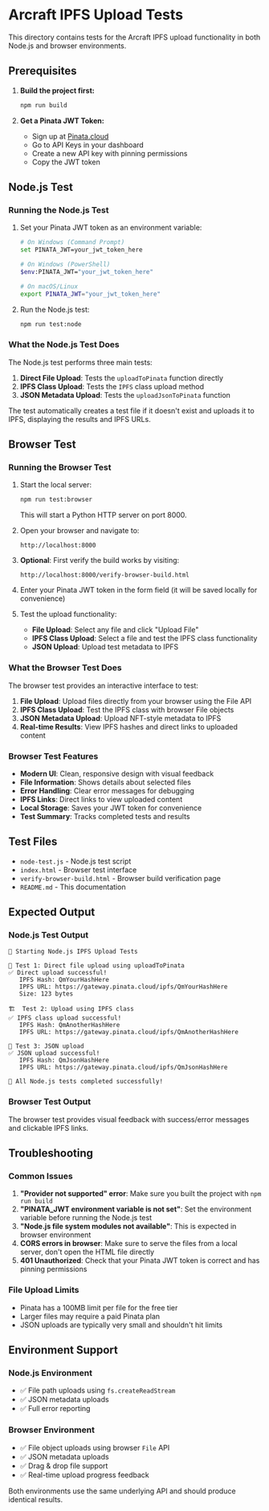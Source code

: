 # Arcraft IPFS Upload Tests

This directory contains tests for the Arcraft IPFS upload functionality in both Node.js and browser environments.

## Prerequisites

1. **Build the project first:**
   ```bash
   npm run build
   ```

2. **Get a Pinata JWT Token:**
   - Sign up at [Pinata.cloud](https://pinata.cloud)
   - Go to API Keys in your dashboard
   - Create a new API key with pinning permissions
   - Copy the JWT token

## Node.js Test

### Running the Node.js Test

1. Set your Pinata JWT token as an environment variable:
   ```bash
   # On Windows (Command Prompt)
   set PINATA_JWT=your_jwt_token_here
   
   # On Windows (PowerShell)
   $env:PINATA_JWT="your_jwt_token_here"
   
   # On macOS/Linux
   export PINATA_JWT="your_jwt_token_here"
   ```

2. Run the Node.js test:
   ```bash
   npm run test:node
   ```

### What the Node.js Test Does

The Node.js test performs three main tests:

1. **Direct File Upload**: Tests the `uploadToPinata` function directly
2. **IPFS Class Upload**: Tests the `IPFS` class upload method
3. **JSON Metadata Upload**: Tests the `uploadJsonToPinata` function

The test automatically creates a test file if it doesn't exist and uploads it to IPFS, displaying the results and IPFS URLs.

## Browser Test

### Running the Browser Test

1. Start the local server:
   ```bash
   npm run test:browser
   ```
   This will start a Python HTTP server on port 8000.

2. Open your browser and navigate to:
   ```
   http://localhost:8000
   ```

3. **Optional**: First verify the build works by visiting:
   ```
   http://localhost:8000/verify-browser-build.html
   ```

4. Enter your Pinata JWT token in the form field (it will be saved locally for convenience)

5. Test the upload functionality:
   - **File Upload**: Select any file and click "Upload File"
   - **IPFS Class Upload**: Select a file and test the IPFS class functionality
   - **JSON Upload**: Upload test metadata to IPFS

### What the Browser Test Does

The browser test provides an interactive interface to test:

1. **File Upload**: Upload files directly from your browser using the File API
2. **IPFS Class Upload**: Test the IPFS class with browser File objects
3. **JSON Metadata Upload**: Upload NFT-style metadata to IPFS
4. **Real-time Results**: View IPFS hashes and direct links to uploaded content

### Browser Test Features

- **Modern UI**: Clean, responsive design with visual feedback
- **File Information**: Shows details about selected files
- **Error Handling**: Clear error messages for debugging
- **IPFS Links**: Direct links to view uploaded content
- **Local Storage**: Saves your JWT token for convenience
- **Test Summary**: Tracks completed tests and results

## Test Files

- `node-test.js` - Node.js test script
- `index.html` - Browser test interface
- `verify-browser-build.html` - Browser build verification page
- `README.md` - This documentation

## Expected Output

### Node.js Test Output
```
🚀 Starting Node.js IPFS Upload Tests

📁 Test 1: Direct file upload using uploadToPinata
✅ Direct upload successful!
   IPFS Hash: QmYourHashHere
   IPFS URL: https://gateway.pinata.cloud/ipfs/QmYourHashHere
   Size: 123 bytes

🏗️  Test 2: Upload using IPFS class
✅ IPFS class upload successful!
   IPFS Hash: QmAnotherHashHere
   IPFS URL: https://gateway.pinata.cloud/ipfs/QmAnotherHashHere

📄 Test 3: JSON upload
✅ JSON upload successful!
   IPFS Hash: QmJsonHashHere
   IPFS URL: https://gateway.pinata.cloud/ipfs/QmJsonHashHere

🎉 All Node.js tests completed successfully!
```

### Browser Test Output
The browser test provides visual feedback with success/error messages and clickable IPFS links.

## Troubleshooting

### Common Issues

1. **"Provider not supported" error**: Make sure you built the project with `npm run build`
2. **"PINATA_JWT environment variable is not set"**: Set the environment variable before running the Node.js test
3. **"Node.js file system modules not available"**: This is expected in browser environment
4. **CORS errors in browser**: Make sure to serve the files from a local server, don't open the HTML file directly
5. **401 Unauthorized**: Check that your Pinata JWT token is correct and has pinning permissions

### File Upload Limits

- Pinata has a 100MB limit per file for the free tier
- Larger files may require a paid Pinata plan
- JSON uploads are typically very small and shouldn't hit limits

## Environment Support

### Node.js Environment
- ✅ File path uploads using `fs.createReadStream`
- ✅ JSON metadata uploads
- ✅ Full error reporting

### Browser Environment  
- ✅ File object uploads using browser `File` API
- ✅ JSON metadata uploads
- ✅ Drag & drop file support
- ✅ Real-time upload progress feedback

Both environments use the same underlying API and should produce identical results. 
